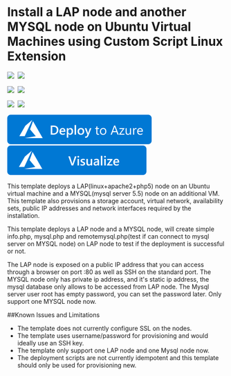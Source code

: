 # Install a LAP node and another MYSQL node on Ubuntu Virtual Machines using Custom Script Linux Extension

<IMG SRC="https://azurequickstartsservice.blob.core.windows.net/badges/lap-mysql-ubuntu/PublicLastTestDate.svg" />&nbsp;
<IMG SRC="https://azurequickstartsservice.blob.core.windows.net/badges/lap-mysql-ubuntu/PublicDeployment.svg" />&nbsp;

<IMG SRC="https://azurequickstartsservice.blob.core.windows.net/badges/lap-mysql-ubuntu/FairfaxLastTestDate.svg" />&nbsp;
<IMG SRC="https://azurequickstartsservice.blob.core.windows.net/badges/lap-mysql-ubuntu/FairfaxDeployment.svg" />&nbsp;

<IMG SRC="https://azurequickstartsservice.blob.core.windows.net/badges/lap-mysql-ubuntu/BestPracticeResult.svg" />&nbsp;
<IMG SRC="https://azurequickstartsservice.blob.core.windows.net/badges/lap-mysql-ubuntu/CredScanResult.svg" />&nbsp;

<a href="https://portal.azure.com/#create/Microsoft.Template/uri/https%3A%2F%2Fraw.githubusercontent.com%2FAzure%2Fazure-quickstart-templates%2Fmaster%2Flap-mysql-ubuntu%2Fazuredeploy.json" target="_blank">
    <img src="https://raw.githubusercontent.com/Azure/azure-quickstart-templates/master/1-CONTRIBUTION-GUIDE/images/deploytoazure.svg?sanitize=true"/>
</a>
<a href="http://armviz.io/#/?load=https%3A%2F%2Fraw.githubusercontent.com%2FAzure%2Fazure-quickstart-templates%2Fmaster%2Flap-mysql-ubuntu%2Fazuredeploy.json" target="_blank">
    <img src="https://raw.githubusercontent.com/Azure/azure-quickstart-templates/master/1-CONTRIBUTION-GUIDE/images/visualizebutton.svg?sanitize=true"/>
</a>

This template deploys a LAP(linux+apache2+php5) node on an Ubuntu virtual machine and a MYSQL(mysql server 5.5) node on an additional VM. This template also provisions a storage account, virtual network, availability sets, public IP addresses and network interfaces required by the installation.

This template deploys a LAP node and a MYSQL node, will create simple info.php, mysql.php and remotemysql.php(test if can connect to mysql server on MYSQL node) on LAP node to test if the deployment is successful or not.
 
The LAP node is exposed on a public IP address that you can access through a browser on port :80 as well as SSH on the standard port. 
The MYSQL node only has private ip address, and it's static ip address, the mysql database only allows to be accessed from LAP node.
The Mysql server user root has empty password, you can set the password later.
Only support one MYSQL node now.

##Known Issues and Limitations
- The template does not currently configure SSL on the nodes.
- The template uses username/password for provisioning and would ideally use an SSH key.
- The template only support one LAP node and one Mysql node now.
- The deployment scripts are not currently idempotent and this template should only be used for provisioning new.

